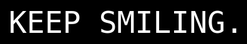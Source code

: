 <!DOCTYPE html>
<head>
    <meta charset="UTF-8">
    <meta name="viewport" content="width=device-width, initial-scale=1.0">
    <title>Keep Smiling</title>
    <style>
        body {
            background-color: black;
            color: white;
            font-family: 'Pixel', monospace;
            display: flex;
            justify-content: center;
            align-items: center;
            height: 100vh;
            margin: 0;
            font-size: 48px;
        }
        @keyframes flicker {
            0%, 100% { opacity: 1; }
            50% { opacity: 0; }
        }
        .flicker {
            animation: flicker 3s infinite;
        }
    </style>
</head>
<body>
    <div class="flicker">KEEP SMILING.</div>
</body>
</html>
